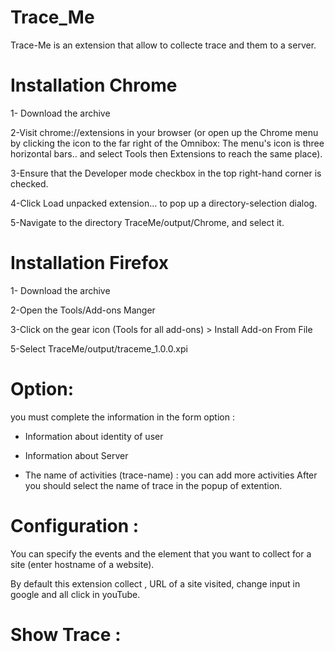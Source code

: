 Trace_Me
========

Trace-Me is an extension that allow to collecte trace and them to a server.

Installation Chrome
====================== 

1- Download the archive

2-Visit chrome://extensions in your browser 
(or open up the Chrome menu by clicking the icon to the far right of the Omnibox: The menu's icon is three horizontal bars.. and select  Tools then Extensions  to reach the same place).

3-Ensure that the Developer mode checkbox in the top right-hand corner is checked.

4-Click Load unpacked extension… to pop up a directory-selection dialog.

5-Navigate to the directory TraceMe/output/Chrome, and select it.

Installation Firefox
======================

1- Download the archive

2-Open the Tools/Add-ons Manger

3-Click on the gear icon (Tools for all add-ons) > Install Add-on From File

5-Select TraceMe/output/traceme_1.0.0.xpi
 

Option:
======================

you must complete the information in the form option :

- Information about identity of user

- Information about Server

- The name of activities (trace-name) : you can add more activities
After you should select the name of trace in the popup of extention.

Configuration :
======================

You can specify the events and the element that you want to collect for a site (enter hostname of a website). 

By default this extension collect , URL of a site visited, change input in google and all click in youTube.

Show Trace :
======================
